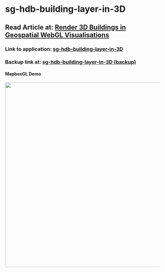 # sg-hdb-building-layer-in-3D

## Read Article at: [Render 3D Buildings in Geospatial WebGL Visualisations](https://towardsdatascience.com/render-3d-buildings-in-geospatial-webgl-visualisations-c5325eadb347)

### Link to application: [sg-hdb-building-layer-in-3D](https://sg-hdb-building-layer-in-3d.onrender.com/)
### Backup link at: [sg-hdb-building-layer-in-3D (backup)](https://sg-hdb-building-layer-in-3d.glitch.me/)

#### MapboxGL Demo
<img src='https://github.com/incubated-geek-cc/sg-hdb-building-layer-in-3D/raw/main/demo/demo_mapboxGL_1000_x_483.gif' width='600' />